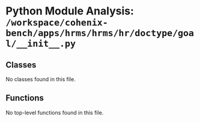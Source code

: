 # Python Module Analysis: `/workspace/cohenix-bench/apps/hrms/hrms/hr/doctype/goal/__init__.py`

## Classes

No classes found in this file.


## Functions

No top-level functions found in this file.
